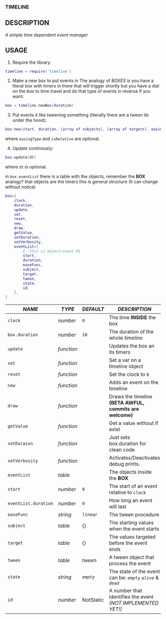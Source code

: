 ### TIMELINE ###
## DESCRIPTION ##
*A simple time dependent event manager*

## USAGE ##
1. Require the library:
```lua
timeline = require('timeline')
```

2. Make a new box to put events in
The analogy of *BOXES* is you have a literal box with timers in there that will trigger shortly but you have a dial on the
*box* to time travel and do that type of events in reverse if you want:
```lua
box = timeline.newBox(duration)
```

3. Put events it like tweening something (literally there are a tween lib under the hood):
```lua
box:new(start, duration, {array of subjects}, {array of targets}, easingType, isRelative)
```
where *``easingType``* and *``isRelative``* are optional.

4. Update continously:
```lua
box:update(dt)
```
where *``dt``* is optional.

in *`box.eventList`* there is a table with the objects, remember the **BOX** analogy? that objects are the timers
this is general structure (It can change without notice)
```lua
box={
	clock,
	duration,
	update,
	set,
	reset,
	new,
	draw,
	getValue,
	setDuration,
	setVerbosity,
	eventList={
		{--This is object/event #1
		start,
		duration,
		easeFunc,
		subject,
		target,
		tween,
		state,
		id,
	},
}
```

|*NAME*              |*TYPE*     |*DEFAULT*|*DESCRIPTION*                                              |
|--------------------|-----------|---------|-----------------------------------------------------------|
|`clock`             |*number*   |`0`      |The time **INSIDE** the box                                |
|`box.duration`      |*number*   |`10`     |The duration of the whole *timeline*                       |
|`update`            |*function* |         |Updates the box an its timers                              |
|`set`               |*function* |         |Set a var on a timeline object                             |
|`reset`             |*function* |         |Set the clock to `0`                                       |
|`new`               |*function* |         |Adds an event on the timeline                              |
|`draw`              |*function* |         |Draws the timeline **(BETA AWFUL, commits are welcome)**   |
|`getValue`          |*function* |         |Get a value without if exist                               |
|`setDuraion`        |*function* |         |Just sets box.duration for clean code                      |
|`setVerbosity`      |*function* |         |Activates/Deactivates debug prints.                        |
|`eventList`         |*table*    |         |The objects inside the **BOX**                             |
|`start`             |*number*   |`0`      |The start of an event relative to `clock`                  |
|`eventList.duration`|*number*   |`0`      |How long an event will last                                |
|`easeFunc`          |*string*   |`linear` |The tween procedure                                        |
|`subject`           |*table*    |{}       |The starting values when the event starts                  |
|`target`            |*table*    |{}       |The values targeted before the event ends                  |
|`tween`             |*table*    |*tween*  |A tween object that process the event                      |
|`state`             |*string*   |*`empty`*|The state of the event can be: *`empty` `alive`* & *`dead`*|
|`id`                |*number*   |NotStatic|A number that identifies the event *(NOT IMPLEMENTED YET!)*|
